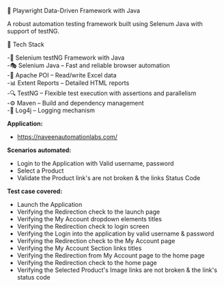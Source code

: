 🚀 Playwright Data-Driven Framework with Java  

A robust automation testing framework built using Selenum Java with support of testNG.  

🧰 Tech Stack  

-🚀 Selenium testNG Framework with Java  
-🎭 Selenium Java – Fast and reliable browser automation  
-📗 Apache POI – Read/write Excel data  
-📊 Extent Reports – Detailed HTML reports  
-🔍 TestNG – Flexible test execution with assertions and parallelism  
-⚙️ Maven – Build and dependency management  
-📜 Log4j – Logging mechanism

**Application:**
- https://naveenautomationlabs.com/

**Scenarios automated:**
- Login to the Application with Valid username, password
- Select a Product
- Validate the Product link's are not broken & the links Status Code

**Test case covered:**
- Launch the Application
- Verifying the Redirection check to the launch page
- Verifying the My Account dropdown elements titles
- Verifying the Redirection check to login screen
- Verifying the Login into the application by valid username & password
- Verifying the Redirection check to the My Account page
- Verifying the My Account Section links titles
- Verifying the Redirection from My Account page to the home page
- Verifying the Redirection check to the home page
- Verifying the Selected Product's Image links are not broken & the link's status code
